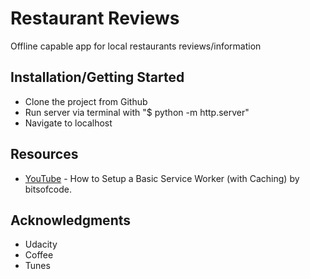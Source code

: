 # Restaurant Reviews

Offline capable app for local restaurants reviews/information

## Installation/Getting Started

* Clone the project from Github
* Run server via terminal with "$ python -m http.server"
* Navigate to localhost 
                
## Resources

* [YouTube](https://www.youtube.com/watch?v=BfL3pprhnms&index=3&list=WL&t=0s) - How to Setup a Basic Service Worker (with Caching) by bitsofcode.

## Acknowledgments

* Udacity
* Coffee
* Tunes